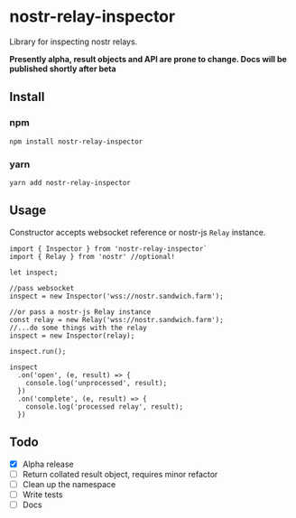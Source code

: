 # nostr-relay-inspector
Library for inspecting nostr relays. 

**Presently alpha, result objects and API are prone to change. Docs will be published shortly after beta**

## Install
### npm
`npm install nostr-relay-inspector`

### yarn
`yarn add nostr-relay-inspector`

## Usage
Constructor accepts websocket reference or nostr-js `Relay` instance.

```
import { Inspector } from 'nostr-relay-inspector` 
import { Relay } from 'nostr' //optional!

let inspect;

//pass websocket  
inspect = new Inspector('wss://nostr.sandwich.farm');

//or pass a nostr-js Relay instance
const relay = new Relay('wss://nostr.sandwich.farm');
//...do some things with the relay
inspect = new Inspector(relay);

inspect.run();

inspect
  .on('open', (e, result) => {
    console.log('unprocessed', result);
  })
  .on('complete', (e, result) => {
    console.log('processed relay', result);
  })
```

## Todo
- [x] Alpha release
- [ ] Return collated result object, requires minor refactor
- [ ] Clean up the namespace  
- [ ] Write tests
- [ ] Docs
